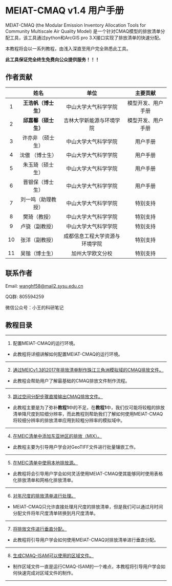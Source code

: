 # MEIAT-CMAQ v1.4 用户手册

MEIAT-CMAQ (the Modular Emission Inventory Allocation Tools for Community Multiscale Air Quality Model) 是一个针对CMAQ模型的排放清单分配工具，该工具通过python和ArcGIS pro 3.X接口实现了排放清单的快速分配。

本教程将会以一系列教程，由浅入深直至用户完全熟悉此工具。

**此工具保证完全终生免费向公众提供服务！！！**

## 作者贡献

|      |       姓名       |                     单位                     |   主要贡献   |
|:----:|:---------------:|:--------------------------------------------:|:--------:|
|  1   |   **王浩帆（博士生）**  |           中山大学大气科学学院           |   模型开发、用户手册  |
|  2   |   **邱嘉馨（硕士生）**  |           吉林大学新能源与环境学院       |   模型开发、用户手册  |
|  3   | 许亦非 （硕士生） |中山大学大气科学学院|用户手册|
|  4   | 沈傲 （博士生） |中山大学大气科学学院|用户手册|
|  5   |朱玉琦（硕士生）|中山大学大气科学学院|用户手册|
|  6   | 晋银保（博士生）|中山大学大气科学学院|用户手册|
|  7   | 刘一鸣（助理教授） |           中山大学大气科学学院           |   特别支持    |
|  8   |   樊琦（教授）     |           中山大学大气科学学院           |   特别支持    |
|   9  |   卢骁（副教授）   |           中山大学大气科学学院           |   特别支持    |
|   10 |   张洋（副教授）   | 成都信息工程大学资源与环境学院        |   特别支持    |
|  11  |   吴锴（博士生）   |           加州大学欧文分校           |   特别支持    |

## 联系作者

Email: wanghf58@mail2.sysu.edu.cn

QQ群: 805594259

微信公众号：小王的科研笔记

## 教程目录

--------------

1. 配置MEIAT-CMAQ的运行环境。

* 此教程将详细讲解如何配置MEIAT-CMAQ的运行环境。

--------------

2. [通过MEICv1.3的2017年排放清单制作珠江三角洲模拟域的CMAQ排放文件。](Doc/adopt_meic_for_prd_emission_file_cn.md)

* 此教程会帮助用户了解最基础的CMAQ排放文件制作流程。

--------------

3. [跳过空间分配步骤直接输出CMAQ排放文件。](Doc/how_to_treat_the_emssion_which_resolution_is_fine_cn.md)

* 此教程主要是为了弥补**教程1**中的不足，在**教程1**中，我们仅可能将较粗的排放清单降尺度到较细分辨率，而此教程则帮助我们了解如何使用MEIAT-CMAQ将较细分辨率的排放清单应用到较粗分辨率的模拟域中。

--------------

4. [在MEIC清单中添加东亚地区的排放（MIX）。](Doc/how_to_combine_meic_and_mix_cn.md)

* 此教程主要为引导用户学会对GeoTIFF文件进行批量镶嵌工作。

--------------

5. [在MEIC清单中使用本地排放源。](Doc\adopt_local_emission_to_meic_cn.md)

* 此教程将会引导用户学会如何灵活使用MEIAT-CMAQ使其能够同时使用表格化排放清单和网格化排放清单。

--------------

6. [对年尺度的排放清单进行处理。](Doc/how_to_treat_the_yearly_emission_cn.md)

* MEIAT-CMAQ只允许直接处理月尺度的排放清单，但是我们可以通过月时间分配文件将年尺度清单转换到月尺度清单。

--------------

7. [将排放文件进行垂直分配。](Doc/how_to_do_vertical_allocation_cn.md)

* 此教程将引导用户学会如何使用MEIAT-CMAQ对排放清单进行垂直分配。

--------------

8. [生成CMAQ-ISAM可以使用的区域文件。](Doc/how_to_use_shapefile_for_mask_cn.md)

* 制作区域文件一直是运行CMAQ-ISAM的一个难点，本教程将引导用户学会如何快速完成对区域文件的制作。

--------------








